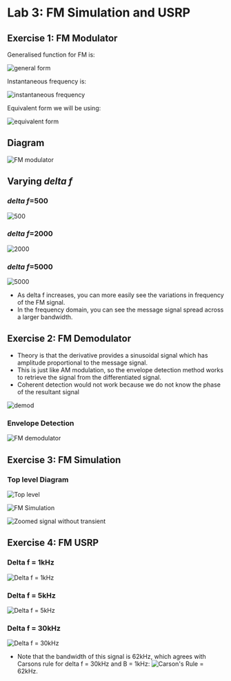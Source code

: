 # Lab 3: FM Simulation and USRP

## Exercise 1: FM Modulator

Generalised function for FM is:

![general form](screenshots/FM_signal.PNG)

Instantaneous frequency is:

![instantaneous frequency](screenshots/omega.PNG)

Equivalent form we will be using:

![equivalent form](screenshots/equivalent_form.PNG)

## Diagram

![FM modulator](screenshots/FM_modulator_diagram.PNG)

## Varying _delta f_
### _delta f_=500
![500](screenshots/lab3_ex1_500.PNG)

### _delta f_=2000
![2000](screenshots/lab3_ex1_2000.PNG)

### _delta f_=5000
![5000](screenshots/lab3_ex1_5000.PNG)

* As delta f increases, you can more easily see the variations in frequency of the FM signal.
* In the frequency domain, you can see the message signal spread across a larger bandwidth.

## Exercise 2: FM Demodulator

* Theory is that the derivative provides a sinusoidal signal which has amplitude proportional to the message signal.
* This is just like AM modulation, so the envelope detection method works to retrieve the signal from the differentiated signal.
* Coherent detection would not work because we do not know the phase of the resultant signal

![demod](screenshots/envelope_demodulation.PNG)

### Envelope Detection
![FM demodulator](screenshots/FM_demodulator_diagram.PNG)

## Exercise 3: FM Simulation

### Top level Diagram
![Top level](screenshots/lab_ex3_toplevel_diagram.PNG)

![FM Simulation](screenshots/lab3_ex3_FM_simulation.PNG)

![Zoomed signal without transient](screenshots/lab3_ex3_zoomed_signal.PNG)

## Exercise 4: FM USRP

### Delta f = 1kHz
![Delta f = 1kHz](screenshots/lab3_ex4_1000.PNG)

### Delta f = 5kHz
![Delta f = 5kHz](screenshots/lab3_ex4_5000.PNG)

### Delta f = 30kHz
![Delta f = 30kHz](screenshots/lab3_ex4_30000.PNG)

* Note that the bandwidth of this signal is 62kHz, which agrees with Carsons rule for delta f = 30kHz and B = 1kHz:
![Carson's Rule](screenshots/carsons_rule.PNG) = 62kHz.



